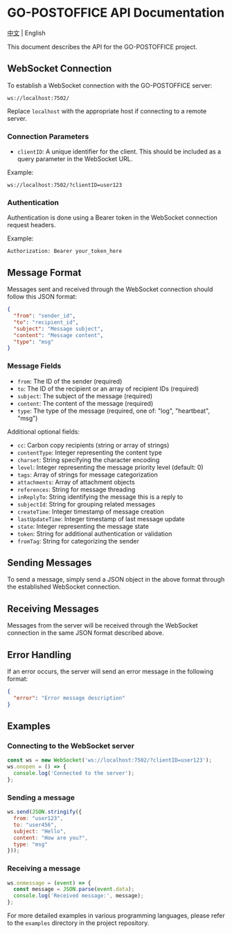 # GO-POSTOFFICE API Documentation

[中文](api_CN.md) | English

This document describes the API for the GO-POSTOFFICE project.

## WebSocket Connection

To establish a WebSocket connection with the GO-POSTOFFICE server:

```
ws://localhost:7502/
```

Replace `localhost` with the appropriate host if connecting to a remote server.

### Connection Parameters

- `clientID`: A unique identifier for the client. This should be included as a query parameter in the WebSocket URL.

Example:
```
ws://localhost:7502/?clientID=user123
```

### Authentication

Authentication is done using a Bearer token in the WebSocket connection request headers.

Example:
```
Authorization: Bearer your_token_here
```

## Message Format

Messages sent and received through the WebSocket connection should follow this JSON format:

```json
{
  "from": "sender_id",
  "to": "recipient_id",
  "subject": "Message subject",
  "content": "Message content",
  "type": "msg"
}
```

### Message Fields

- `from`: The ID of the sender (required)
- `to`: The ID of the recipient or an array of recipient IDs (required)
- `subject`: The subject of the message (required)
- `content`: The content of the message (required)
- `type`: The type of the message (required, one of: "log", "heartbeat", "msg")

Additional optional fields:

- `cc`: Carbon copy recipients (string or array of strings)
- `contentType`: Integer representing the content type
- `charset`: String specifying the character encoding
- `level`: Integer representing the message priority level (default: 0)
- `tags`: Array of strings for message categorization
- `attachments`: Array of attachment objects
- `references`: String for message threading
- `inReplyTo`: String identifying the message this is a reply to
- `subjectId`: String for grouping related messages
- `createTime`: Integer timestamp of message creation
- `lastUpdateTime`: Integer timestamp of last message update
- `state`: Integer representing the message state
- `token`: String for additional authentication or validation
- `fromTag`: String for categorizing the sender

## Sending Messages

To send a message, simply send a JSON object in the above format through the established WebSocket connection.

## Receiving Messages

Messages from the server will be received through the WebSocket connection in the same JSON format described above.

## Error Handling

If an error occurs, the server will send an error message in the following format:

```json
{
  "error": "Error message description"
}
```

## Examples

### Connecting to the WebSocket server

```javascript
const ws = new WebSocket('ws://localhost:7502/?clientID=user123');
ws.onopen = () => {
  console.log('Connected to the server');
};
```

### Sending a message

```javascript
ws.send(JSON.stringify({
  from: "user123",
  to: "user456",
  subject: "Hello",
  content: "How are you?",
  type: "msg"
}));
```

### Receiving a message

```javascript
ws.onmessage = (event) => {
  const message = JSON.parse(event.data);
  console.log('Received message:', message);
};
```

For more detailed examples in various programming languages, please refer to the `examples` directory in the project repository.